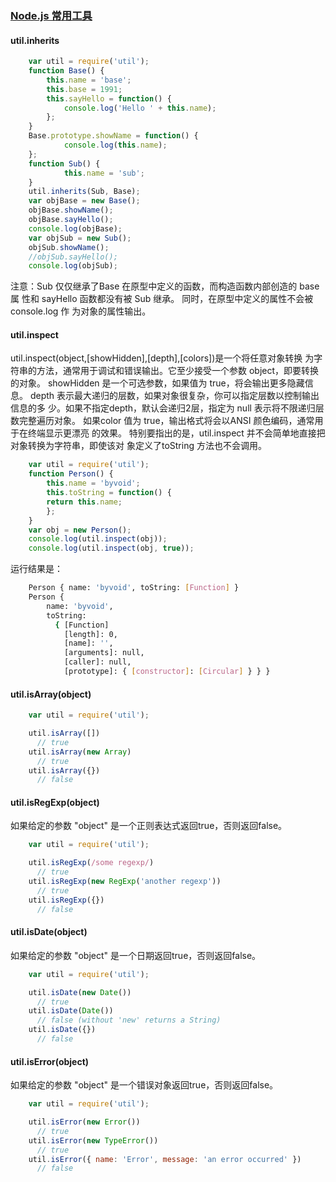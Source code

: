 ### [Node.js 常用工具](http://www.runoob.com/nodejs/nodejs-util.html)
#### util.inherits
``` javascript
    var util = require('util'); 
    function Base() { 
        this.name = 'base'; 
        this.base = 1991; 
        this.sayHello = function() { 
            console.log('Hello ' + this.name); 
        }; 
    } 
    Base.prototype.showName = function() { 
            console.log(this.name);
    }; 
    function Sub() { 
            this.name = 'sub'; 
    } 
    util.inherits(Sub, Base); 
    var objBase = new Base(); 
    objBase.showName(); 
    objBase.sayHello(); 
    console.log(objBase); 
    var objSub = new Sub(); 
    objSub.showName(); 
    //objSub.sayHello(); 
    console.log(objSub); 
```
注意：Sub 仅仅继承了Base 在原型中定义的函数，而构造函数内部创造的 base 属 性和 sayHello 函数都没有被 Sub 继承。
同时，在原型中定义的属性不会被console.log 作 为对象的属性输出。

#### util.inspect
util.inspect(object,[showHidden],[depth],[colors])是一个将任意对象转换 为字符串的方法，通常用于调试和错误输出。它至少接受一个参数 object，即要转换的对象。
showHidden 是一个可选参数，如果值为 true，将会输出更多隐藏信息。
depth 表示最大递归的层数，如果对象很复杂，你可以指定层数以控制输出信息的多 少。如果不指定depth，默认会递归2层，指定为 null 表示将不限递归层数完整遍历对象。 如果color 值为 true，输出格式将会以ANSI 颜色编码，通常用于在终端显示更漂亮 的效果。
特别要指出的是，util.inspect 并不会简单地直接把对象转换为字符串，即使该对 象定义了toString 方法也不会调用。

``` javascript
    var util = require('util'); 
    function Person() { 
        this.name = 'byvoid'; 
        this.toString = function() { 
        return this.name; 
        }; 
    } 
    var obj = new Person(); 
    console.log(util.inspect(obj)); 
    console.log(util.inspect(obj, true)); 
```

运行结果是：
``` bash
    Person { name: 'byvoid', toString: [Function] }
    Person {
        name: 'byvoid',
        toString: 
          { [Function]
            [length]: 0,
            [name]: '',
            [arguments]: null,
            [caller]: null,
            [prototype]: { [constructor]: [Circular] } } }
```

#### util.isArray(object)
``` javascript
    var util = require('util');

    util.isArray([])
      // true
    util.isArray(new Array)
      // true
    util.isArray({})
      // false
```

#### util.isRegExp(object)
如果给定的参数 "object" 是一个正则表达式返回true，否则返回false。

``` javascript
    var util = require('util');

    util.isRegExp(/some regexp/)
      // true
    util.isRegExp(new RegExp('another regexp'))
      // true
    util.isRegExp({})
      // false
```

#### util.isDate(object)
如果给定的参数 "object" 是一个日期返回true，否则返回false。

``` javascript
    var util = require('util');

    util.isDate(new Date())
      // true
    util.isDate(Date())
      // false (without 'new' returns a String)
    util.isDate({})
      // false
```
#### util.isError(object)
如果给定的参数 "object" 是一个错误对象返回true，否则返回false。

``` javascript
    var util = require('util');

    util.isError(new Error())
      // true
    util.isError(new TypeError())
      // true
    util.isError({ name: 'Error', message: 'an error occurred' })
      // false
```
